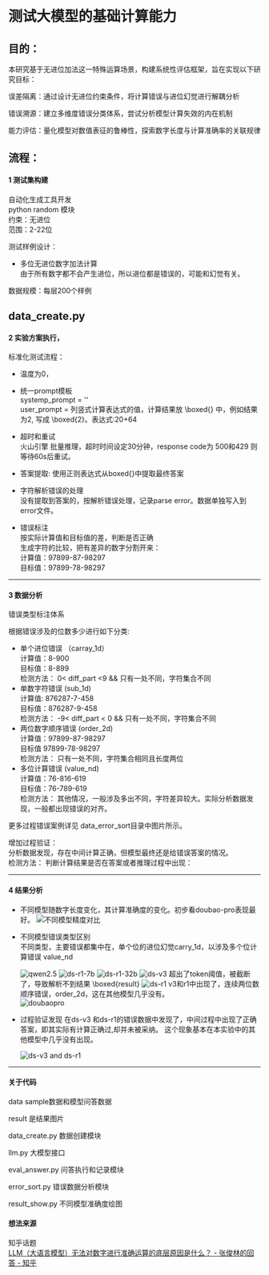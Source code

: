 # 测试大模型的基础计算能力

## 目的：  
本研究基于无进位加法这一特殊运算场景，构建系统性评估框架，旨在实现以下研究目标：

误差隔离：通过设计无进位约束条件，将计算错误与进位幻觉进行解耦分析

错误溯源：建立多维度错误分类体系，尝试分析模型计算失效的内在机制

能力评估：量化模型对数值表征的鲁棒性，探索数字长度与计算准确率的关联规律


## 流程： 
#### 1 测试集构建

自动化生成工具开发  
python random 模块  
约束：无进位  
范围：2-22位  
    

测试样例设计：
- 多位无进位数字加法计算   
  由于所有数字都不会产生进位，所以进位都是错误的，可能和幻觉有关。  
  
数据规模：每层200个样例

data_create.py
------------
#### 2 实验方案执行，

标准化测试流程：
- 温度为0，
- 统一prompt模板  
    systemp_prompt = ''  
    user_prompt = 列竖式计算表达式的值，计算结果放 \boxed{} 中，例如结果为2, 写成 \boxed{2}。表达式:20+64  

- 超时和重试  
     火山引擎 批量推理，超时时间设定30分钟，response code为 500和429 则等待60s后重试。
- 答案提取: 
     使用正则表达式从boxed{}中提取最终答案  

- 字符解析错误的处理    
     没有提取到答案的，按解析错误处理，记录parse error。数据单独写入到error文件。  
    

- 错误标注   
   按实际计算值和目标值的差，判断是否正确  
   生成字符的比较，把有差异的数字分割开来：   
   计算值：97899-87-98297  
   目标值：97899-78-98297 

-------------------
#### 3 数据分析


错误类型标注体系  

根据错误涉及的位数多少进行如下分类: 

- 单个进位错误 （carray_1d）  
  计算值：8-900    
  目标值：8-899  
  检测方法： 0< diff_part <9   &&  只有一处不同，字符集合不同
- 单数字符错误  (sub_1d)    
  计算值: 876287-7-458    
  目标值：876287-9-458  
  检测方法： -9< diff_part < 0  &&  只有一处不同，字符集合不同
- 两位数字顺序错误 (order_2d)   
  计算值：97899-87-98297    
  目标值  97899-78-98297    
  检测方法：  只有一处不同，字符集合相同且长度两位      
- 多位计算错误  (value_nd)  
  计算值：76-816-619   
  目标值：76-789-619   
  检测方法： 其他情况，一般涉及多出不同，字符差异较大。实际分析数据发现，一般都出现错误的对齐。  

更多过程错误案例详见 data_error_sort目录中图片所示。    

增加过程验证：    
分析数据发现，存在中间计算正确，但模型最终还是给错误答案的情况。  
检测方法： 判断计算结果是否在答案或者推理过程中出现：    
  
------------
#### 4 结果分析
- 不同模型随数字长度变化，其计算准确度的变化。初步看doubao-pro表现最好。
  ![不同模型精度对比](result/accuracy_comparison_digits2-22.png)

- 不同模型错误类型区别   
   不同类型，主要错误都集中在，单个位的进位幻觉carry_1d，以涉及多个位计算错误  value_nd

  ![qwen2.5](result/eval_qwen2.5-ollama-q4_details_digits2-22_error_analysis.png)
  ![ds-r1-7b](result/eval_ds-r1-7b_Batch_details_digits2-22_error_analysis.png)
  ![ds-r1-32b](result/eval_ds-r1-32b_Batch_details_digits2-22_error_analysis.png)
  ![ds-v3](result/eval_ds-v3_Batch_details_digits2-22_error_analysis.png) 
           超出了token阈值，被截断了，导致解析不到结果 \boxed{result} 
  ![ds-r1](result/eval_ds-r1_Batch_details_digits2-22_error_analysis.png) 
           v3和r1中出现了，连续两位数顺序错误，order_2d，这在其他模型几乎没有。  
  ![doubaopro](result/eval_doubao-pro_Batch_details_digits2-22_error_analysis.png)

- 过程验证发现 
   在ds-v3 和ds-r1的错误数据中发现了，中间过程中出现了正确答案，即其实际有计算正确过,却并未被采纳。
   这个现象基本在本实验中的其他模型中几乎没有出现。
  
  ![ds-v3 and ds-r1](/result/process_correct_in_steps.PNG)

---------------
#### 关于代码

data sample数据和模型问答数据  

result 是结果图片  

data_create.py 数据创建模块  

llm.py 大模型接口

eval_answer.py 问答执行和记录模块

error_sort.py 错误数据分析模块

result_show.py 不同模型准确度绘图  


#### 想法来源

知乎话题  
[LLM（大语言模型）无法对数字进行准确运算的底层原因是什么？ - 张俊林的回答 - 知乎](https://www.zhihu.com/question/654932431/answer/3522356508)
